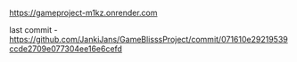 https://gameproject-m1kz.onrender.com

last commit - https://github.com/JankiJans/GameBlisssProject/commit/071610e29219539ccde2709e077304ee16e6cefd
